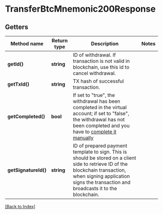 # TransferBtcMnemonic200Response

## Getters

Method name | Return type | Description | Notes
------------ | ------------- | ------------- | -------------
**getId()** | **string** | ID of withdrawal. If transaction is not valid in blockchain, use this id to cancel withdrawal. |
**getTxId()** | **string** | TX hash of successful transaction. |
**getCompleted()** | **bool** | If set to "true", the withdrawal has been completed in the virtual account; if set to "false", the withdrawal has not been completed and you have to <a href="https://apidoc.tatum.io/tag/Withdrawal#operation/completeWithdrawal" target="_blank">complete it manually</a> |
**getSignatureId()** | **string** | ID of prepared payment template to sign. This is should be stored on a client side to retrieve ID of the blockchain transaction, when signing application signs the transaction and broadcasts it to the blockchain. |

[[Back to Index]](../index.md)
